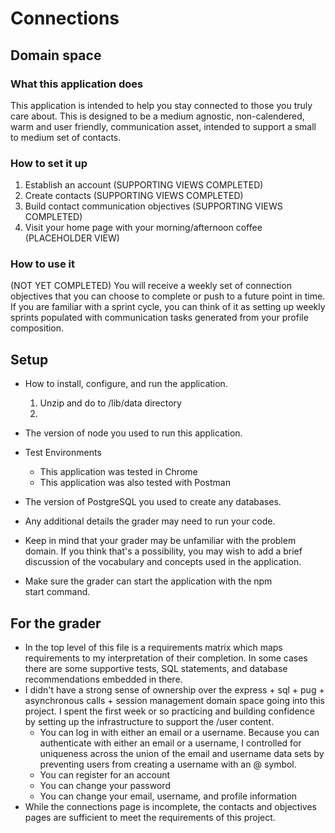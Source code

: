 # Connections

## Domain space

### What this application does

This application is intended to help you stay connected to those you truly care about. This is designed to be a medium agnostic, non-calendered, warm and user friendly, communication asset, intended to support a small to medium set of contacts.

### How to set it up

1. Establish an account (SUPPORTING VIEWS COMPLETED)
2. Create contacts (SUPPORTING VIEWS COMPLETED)
3. Build contact communication objectives (SUPPORTING VIEWS COMPLETED)
4. Visit your home page with your morning/afternoon coffee (PLACEHOLDER VIEW)

### How to use it

(NOT YET COMPLETED) You will receive a weekly set of connection objectives that you can choose to complete or push to a future point in time. If you are familiar with a sprint cycle, you can think of it as setting up weekly sprints populated with communication tasks generated from your profile composition.

## Setup

- How to install, configure, and run the application.
  1. Unzip and do to /lib/data directory
  2. 
- The version of node you used to run this application.

- Test Environments
  - This application was tested in Chrome 
  - This application was also tested with Postman
- The version of PostgreSQL you used to create any databases.

- Any additional details the grader may need to run your code.
- Keep in mind that your grader may be unfamiliar with the problem domain. If you think that's a possibility, you may wish to add a brief discussion of the vocabulary and concepts used in the application.
- Make sure the grader can start the application with the npm start command.

## For the grader
- In the top level of this file is a requirements matrix which maps requirements to my interpretation of their completion. In some cases there are some supportive tests, SQL statements, and database recommendations embedded in there.
- I didn't have a strong sense of ownership over the express + sql + pug + asynchronous calls + session management domain space going into this project. I spent the first week or so practicing and building confidence by setting up the infrastructure to support the /user content. 
  - You can log in with either an email or a username. Because you can authenticate with either an email or a username, I controlled for uniqueness across the union of the email and username data sets by preventing users from creating a username with an @ symbol. 
  - You can register for an account
  - You can change your password
  - You can change your email, username, and profile information
- While the connections page is incomplete, the contacts and objectives pages are sufficient to meet the requirements of this project.
